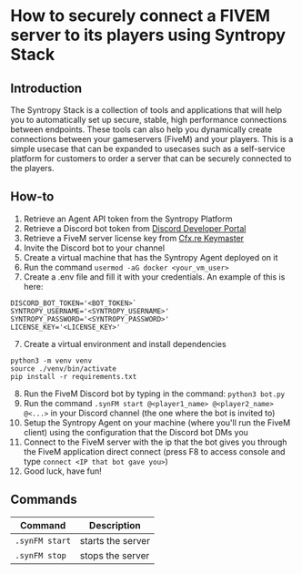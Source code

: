 # How to securely connect a FIVEM server to its players using Syntropy Stack

## Introduction

The Syntropy Stack is a collection of tools and applications that will help you to automatically set up secure, stable, high performance connections between endpoints. These tools can also help you dynamically create connections between your gameservers (FiveM) and your players. This is a simple usecase that can be expanded to usecases such as a self-service platform for customers to order a server that can be securely connected to the players.

## How-to

1. Retrieve an Agent API token from the Syntropy Platform
2. Retrieve a Discord bot token from [Discord Developer Portal](https://discord.com/developers)
3. Retrieve a FiveM server license key from [Cfx.re Keymaster](https://keymaster.fivem.net)
3. Invite the Discord bot to your channel
4. Create a virtual machine that has the Syntropy Agent deployed on it
5. Run the command `usermod -aG docker <your_vm_user>`
6. Create a .env file and fill it with your credentials. An example of this is here:
```
DISCORD_BOT_TOKEN='<BOT_TOKEN>`
SYNTROPY_USERNAME='<SYNTROPY_USERNAME>'
SYNTROPY_PASSWORD='<SYNTROPY_PASSWORD>'
LICENSE_KEY='<LICENSE_KEY>'
```
7. Create a virtual environment and install dependencies
```
python3 -m venv venv
source ./venv/bin/activate
pip install -r requirements.txt
```
8. Run the FiveM Discord bot by typing in the command: `python3 bot.py`
9. Run the command `.synFM start @<player1_name> @<player2_name> @<...>` in your Discord channel (the one where the bot is invited to)
10. Setup the Syntropy Agent on your machine (where you'll run the FiveM client) using the configuration that the Discord bot DMs you
11. Connect to the FiveM server with the ip that the bot gives you through the FiveM application direct connect (press F8 to access console and type `connect <IP that bot gave you>`)
12. Good luck, have fun!

## Commands
Command | Description
-------------------- | --------------------
`.synFM start` | starts the server
`.synFM stop`  | stops the server
